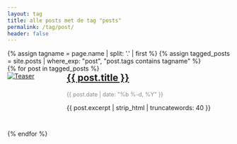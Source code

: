 ```yaml
---
layout: tag
title: alle posts met de tag "posts"
permalink: /tag/post/
header: false
---
```


<div class="tag-post-list">
{% assign tagname = page.name | split: '.' | first %}
{% assign tagged_posts = site.posts | where_exp: "post", "post.tags contains tagname" %}
<div class="tag-post-list">
    {% for post in tagged_posts %}
        <div class="tag-post-item" style="display: flex; align-items: flex-start; margin-bottom: 2em;">
            <div class="tag-post-teaser" style="flex: 0 0 120px; margin-right: 1em;">
                <a href="{{ post.url | relative_url }}">
                    <img src="{{ post.teaser | default: '/assets/images/bull200px.webp' }}" alt="Teaser" style="max-width: 120px; height: auto; display: block;">
                </a>
            </div>
            <div class="tag-post-content" style="flex: 1 1 0%;">
                <h2 style="margin-top:0;">
                    <a href="{{ post.url | relative_url }}">{{ post.title }}</a>
                </h2>
                <div class="tag-post-date" style="color: #888; font-size: 0.9em; margin-bottom: 0.5em;">
                    <i class="fas fa-fw fa-calendar-alt" aria-hidden="true"></i>
                    {{ post.date | date: "%b %-d, %Y" }}
                </div>
                <p>{{ post.excerpt | strip_html | truncatewords: 40 }}</p>
            </div>
        </div>
    {% endfor %}
</div>
